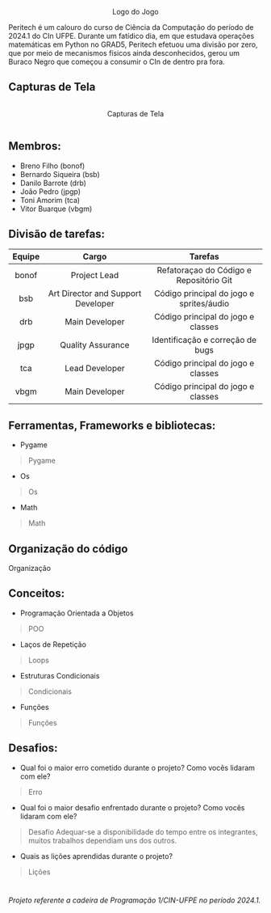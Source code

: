 <p align="center">
  Logo do Jogo
</p>

Peritech é um calouro do curso de Ciência da Computação do período de 2024.1 do CIn UFPE. Durante um fatídico dia, em que estudava operações matemáticas em Python no GRAD5, Peritech efetuou uma divisão por zero, que por meio de mecanismos físicos ainda desconhecidos, gerou um Buraco Negro que começou a consumir o CIn de dentro pra fora. 

## Capturas de Tela
<div style="display: flex; justify-content: space-around;">
  <p>Capturas de Tela</p>
</div>

## Membros: 
* Breno Filho (bonof)
* Bernardo Siqueira (bsb)
* Danilo Barrote (drb)
* João Pedro (jpgp)
* Toni Amorim (tca)
* Vitor Buarque (vbgm)

## Divisão de tarefas:
| **Equipe** | **Cargo** | **Tarefas** |
| :---: | :--: |:--:|
| bonof | Project Lead | Refatoraçao do Código e Repositório Git |
| bsb | Art Director and Support Developer | Código principal do jogo e sprites/áudio |
| drb | Main Developer | Código principal do jogo e classes |
| jpgp | Quality Assurance | Identificação e correção de bugs |
| tca | Lead Developer | Código principal do jogo e classes |
| vbgm | Main Developer | Código principal do jogo e classes |

## Ferramentas, Frameworks e bibliotecas: 
* Pygame
> Pygame
* Os
> Os
* Math
> Math

## Organização do código
Organização

## Conceitos:
* Programação Orientada a Objetos
> POO
* Laços de Repetição
> Loops
* Estruturas Condicionais
> Condicionais
* Funções
> Funções

## Desafios:
* Qual foi o maior erro cometido durante o projeto? Como vocês lidaram com ele?
> Erro
* Qual foi o maior desafio enfrentado durante o projeto? Como vocês lidaram com ele?
> Desafio
Adequar-se a disponibilidade do tempo entre os integrantes, muitos trabalhos dependiam uns dos outros.
* Quais as lições aprendidas durante o projeto?
> Lições

#
###### _Projeto referente a cadeira de Programação 1/CIN-UFPE no período 2024.1._
